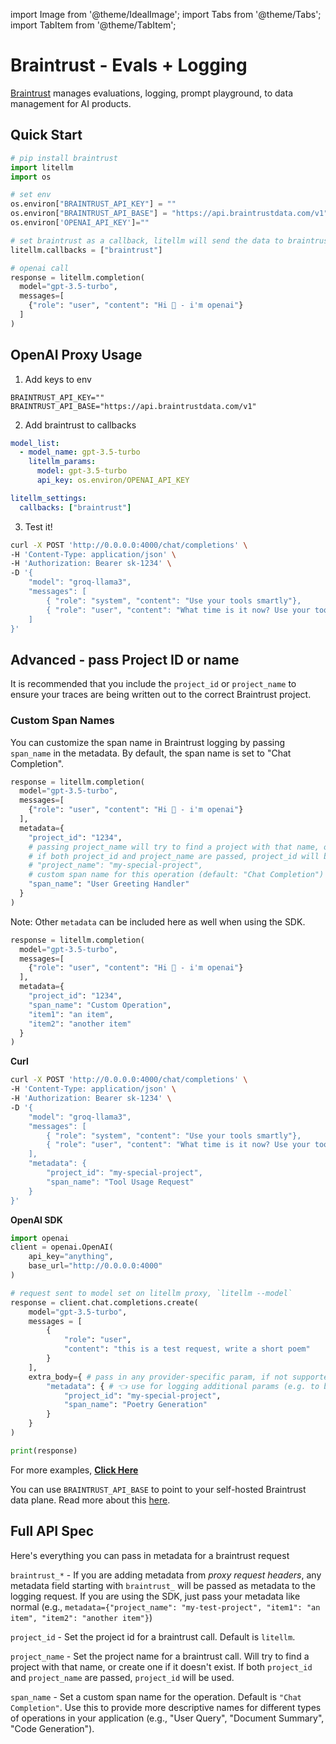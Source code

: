 import Image from '@theme/IdealImage';
import Tabs from '@theme/Tabs';
import TabItem from '@theme/TabItem';

# Braintrust - Evals + Logging

[Braintrust](https://www.braintrust.dev/) manages evaluations, logging, prompt playground, to data management for AI products.

## Quick Start

```python
# pip install braintrust
import litellm
import os

# set env
os.environ["BRAINTRUST_API_KEY"] = ""
os.environ["BRAINTRUST_API_BASE"] = "https://api.braintrustdata.com/v1"
os.environ['OPENAI_API_KEY']=""

# set braintrust as a callback, litellm will send the data to braintrust
litellm.callbacks = ["braintrust"]

# openai call
response = litellm.completion(
  model="gpt-3.5-turbo",
  messages=[
    {"role": "user", "content": "Hi 👋 - i'm openai"}
  ]
)
```

## OpenAI Proxy Usage

1. Add keys to env

```env
BRAINTRUST_API_KEY=""
BRAINTRUST_API_BASE="https://api.braintrustdata.com/v1"
```

2. Add braintrust to callbacks

```yaml
model_list:
  - model_name: gpt-3.5-turbo
    litellm_params:
      model: gpt-3.5-turbo
      api_key: os.environ/OPENAI_API_KEY

litellm_settings:
  callbacks: ["braintrust"]
```

3. Test it!

```bash
curl -X POST 'http://0.0.0.0:4000/chat/completions' \
-H 'Content-Type: application/json' \
-H 'Authorization: Bearer sk-1234' \
-D '{
    "model": "groq-llama3",
    "messages": [
        { "role": "system", "content": "Use your tools smartly"},
        { "role": "user", "content": "What time is it now? Use your tool"}
    ]
}'
```

## Advanced - pass Project ID or name

It is recommended that you include the `project_id` or `project_name` to ensure your traces are being written out to the correct Braintrust project.

### Custom Span Names

You can customize the span name in Braintrust logging by passing `span_name` in the metadata. By default, the span name is set to "Chat Completion".

<Tabs>
<TabItem value="sdk" label="SDK">

```python
response = litellm.completion(
  model="gpt-3.5-turbo",
  messages=[
    {"role": "user", "content": "Hi 👋 - i'm openai"}
  ],
  metadata={
    "project_id": "1234",
    # passing project_name will try to find a project with that name, or create one if it doesn't exist
    # if both project_id and project_name are passed, project_id will be used
    # "project_name": "my-special-project",
    # custom span name for this operation (default: "Chat Completion")
    "span_name": "User Greeting Handler"
  }
)
```

Note: Other `metadata` can be included here as well when using the SDK.

```python
response = litellm.completion(
  model="gpt-3.5-turbo",
  messages=[
    {"role": "user", "content": "Hi 👋 - i'm openai"}
  ],
  metadata={
    "project_id": "1234",
    "span_name": "Custom Operation",
    "item1": "an item",
    "item2": "another item"
  }
)
```

</TabItem>
<TabItem value="proxy" label="PROXY">

**Curl**

```bash
curl -X POST 'http://0.0.0.0:4000/chat/completions' \
-H 'Content-Type: application/json' \
-H 'Authorization: Bearer sk-1234' \
-D '{
    "model": "groq-llama3",
    "messages": [
        { "role": "system", "content": "Use your tools smartly"},
        { "role": "user", "content": "What time is it now? Use your tool"}
    ],
    "metadata": {
        "project_id": "my-special-project",
        "span_name": "Tool Usage Request"
    }
}'
```

**OpenAI SDK**

```python
import openai
client = openai.OpenAI(
    api_key="anything",
    base_url="http://0.0.0.0:4000"
)

# request sent to model set on litellm proxy, `litellm --model`
response = client.chat.completions.create(
    model="gpt-3.5-turbo",
    messages = [
        {
            "role": "user",
            "content": "this is a test request, write a short poem"
        }
    ],
    extra_body={ # pass in any provider-specific param, if not supported by openai, https://docs.litellm.ai/docs/completion/input#provider-specific-params
        "metadata": { # 👈 use for logging additional params (e.g. to braintrust)
            "project_id": "my-special-project",
            "span_name": "Poetry Generation"
        }
    }
)

print(response)
```

For more examples, [**Click Here**](../proxy/user_keys.md#chatcompletions)

</TabItem>
</Tabs>

You can use `BRAINTRUST_API_BASE` to point to your self-hosted Braintrust data plane. Read more about this [here](https://www.braintrust.dev/docs/guides/self-hosting).

## Full API Spec

Here's everything you can pass in metadata for a braintrust request

`braintrust_*` - If you are adding metadata from _proxy request headers_, any metadata field starting with `braintrust_` will be passed as metadata to the logging request. If you are using the SDK, just pass your metadata like normal (e.g., `metadata={"project_name": "my-test-project", "item1": "an item", "item2": "another item"}`)

`project_id` - Set the project id for a braintrust call. Default is `litellm`.

`project_name` - Set the project name for a braintrust call. Will try to find a project with that name, or create one if it doesn't exist. If both `project_id` and `project_name` are passed, `project_id` will be used.

`span_name` - Set a custom span name for the operation. Default is `"Chat Completion"`. Use this to provide more descriptive names for different types of operations in your application (e.g., "User Query", "Document Summary", "Code Generation").
